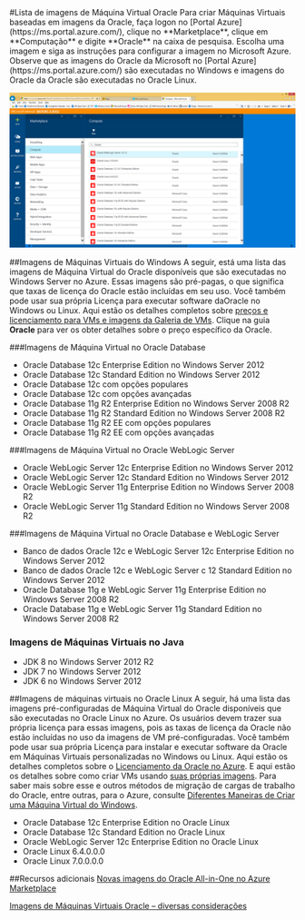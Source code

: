 <properties pageTitle="Lista de imagens de Máquina Virtual Oracle" description="Obtenha a lista de imagens da Oracle na galeria do Azure e aprenda a criar uma máquina virtual do Oracle com base em uma delas." services="virtual-machines" authors="bbenz" documentationCenter=""/>
<tags ms.service="virtual-machines" ms.devlang="na" ms.topic="article" ms.tgt_pltfrm="na" ms.workload="infrastructure-services" ms.date="06/22/2015" ms.author="bbenz" />
#Lista de imagens de Máquina Virtual Oracle
Para criar Máquinas Virtuais baseadas em imagens da Oracle, faça logon no [Portal Azure](https://ms.portal.azure.com/), clique no **Marketplace**, clique em **Computação** e digite **Oracle** na caixa de pesquisa. Escolha uma imagem e siga as instruções para configurar a imagem no Microsoft Azure. Observe que as imagens do Oracle da Microsoft no [Portal Azure](https://ms.portal.azure.com/) são executadas no Windows e imagens do Oracle da Oracle são executadas no Oracle Linux.

![](media/virtual-machines-oracle-list-oracle-virtual-machine-images/image1.png)

##Imagens de Máquinas Virtuais do Windows
A seguir, está uma lista das imagens de Máquina Virtual do Oracle disponíveis que são executadas no Windows Server no Azure. Essas imagens são pré-pagas, o que significa que taxas de licença do Oracle estão incluídas em seu uso. Você também pode usar sua própria Licença para executar software daOracle no Windows ou Linux. Aqui estão os detalhes completos sobre [preços e licenciamento para VMs e imagens da Galeria de VMs](http://azure.microsoft.com/pricing/details/virtual-machines/#oracle-software). Clique na guia **Oracle** para ver os obter detalhes sobre o preço específico da Oracle.

###Imagens de Máquina Virtual no Oracle Database
- Oracle Database 12c Enterprise Edition no Windows Server 2012
- Oracle Database 12c Standard Edition no Windows Server 2012
- Oracle Database 12c com opções populares
- Oracle Database 12c com opções avançadas
- Oracle Database 11g R2 Enterprise Edition no Windows Server 2008 R2
- Oracle Database 11g R2 Standard Edition no Windows Server 2008 R2
- Oracle Database 11g R2 EE com opções populares
- Oracle Database 11g R2 EE com opções avançadas  

###Imagens de Máquina Virtual no Oracle WebLogic Server
- Oracle WebLogic Server 12c Enterprise Edition no Windows Server 2012
- Oracle WebLogic Server 12c Standard Edition no Windows Server 2012
- Oracle WebLogic Server 11g Enterprise Edition no Windows Server 2008 R2
- Oracle WebLogic Server 11g Standard Edition no Windows Server 2008 R2  

###Imagens de Máquina Virtual no Oracle Database e WebLogic Server  
- Banco de dados Oracle 12c e WebLogic Server 12c Enterprise Edition no Windows Server 2012
- Banco de dados Oracle 12c e WebLogic Server c 12 Standard Edition no Windows Server 2012
- Oracle Database 11g e WebLogic Server 11g Enterprise Edition no Windows Server 2008 R2
- Oracle Database 11g e WebLogic Server 11g Standard Edition no Windows Server 2008 R2

### Imagens de Máquinas Virtuais no Java
-	JDK 8 no Windows Server 2012 R2
-	JDK 7 no Windows Server 2012
-	JDK 6 no Windows Server 2012


##Imagens de máquinas virtuais no Oracle Linux
A seguir, há uma lista das imagens pré-configuradas de Máquina Virtual do Oracle disponíveis que são executadas no Oracle Linux no Azure. Os usuários devem trazer sua própria licença para essas imagens, pois as taxas de licença da Oracle não estão incluídas no uso da imagens de VM pré-configuradas. Você também pode usar sua própria Licença para instalar e executar software da Oracle em Máquinas Virtuais personalizadas no Windows ou Linux. Aqui estão os detalhes completos sobre o [Licenciamento da Oracle no Azure](http://www.oracle.com/technetwork/topics/cloud/faq-1963009.html#support). E aqui estão os detalhes sobre como criar VMs usando [suas próprias imagens](virtual-machines-create-upload-vhd-windows-server.md). Para saber mais sobre esse e outros métodos de migração de cargas de trabalho do Oracle, entre outras, para o Azure, consulte [Diferentes Maneiras de Criar uma Máquina Virtual do Windows](virtual-machines-windows-choices-create-vm.md).

- Oracle Database 12c Enterprise Edition no Oracle Linux
- Oracle Database 12c Standard Edition no Oracle Linux
- Oracle WebLogic Server 12c Enterprise Edition no Oracle Linux
- Oracle Linux 6.4.0.0.0 
- Oracle Linux 7.0.0.0.0 

##Recursos adicionais
[Novas imagens do Oracle All-in-One no Azure Marketplace](https://msopentech.com/blog/2015/02/19/new-one-oracle-images-azure-marketplace/)

[Imagens de Máquinas Virtuais Oracle – diversas considerações](#miscellaneous-considerations-for-oracle-virtual-machine-images-new-article)

<!---HONumber=July15_HO4-->